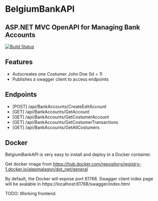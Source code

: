 # BelgiumBankAPI
## ASP.NET MVC OpenAPI for Managing Bank Accounts

[![Build Status](https://travis-ci.org/joemccann/dillinger.svg?branch=master)](https://travis-ci.org/joemccann/dillinger)

## Features

- Autocreates one Costumer John Doe (Id = 1)
- Publishes a swagger client to access endpoints
 
## Endpoints

- [POST] ​/api​/BankAccounts​/CreateEditAccount
- [GET] ​/api​/BankAccounts​/GetAccount
- [GET] ​/api​/BankAccounts​/GetCostumerAccount
- [GET] ​/api​/BankAccounts​/GetCostumerTransactions
- [GET] ​/api​/BankAccounts​/GetAllCostumers

## Docker

BelgiumBankAPI is very easy to install and deploy in a Docker container.

Get docker image from https://hub.docker.com/repository/registry-1.docker.io/alepmalagon/dot_net/general

By default, the Docker will expose port 61768. Swagger client index page will be avalable in https://localhost:61768/swagger/index.html

TODO: Working frontend.
